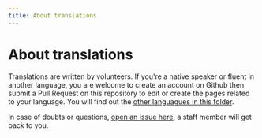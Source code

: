 ```yaml
---
title: About translations
---
```

# About translations

Translations are written by volunteers. If you're a native speaker or fluent in another language, you are welcome to create an account on Github then submit a Pull Request on this repository to edit or create the pages related to your language. You will find out the [other languagues in this folder](https://github.com/GDevelopApp/GDevelop-documentation/tree/main/docs).

In case of doubts or questions, [open an issue here](https://github.com/GDevelopApp/GDevelop-documentation/issues), a staff member will get back to you.